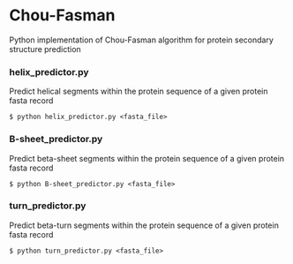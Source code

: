 # Chou-Fasman
Python implementation of Chou-Fasman algorithm for protein secondary structure prediction
### helix_predictor.py
Predict helical segments within the protein sequence of a given protein fasta record
```
$ python helix_predictor.py <fasta_file>
```
### B-sheet_predictor.py
Predict beta-sheet segments within the protein sequence of a given protein fasta record
```
$ python B-sheet_predictor.py <fasta_file>
```
### turn_predictor.py
Predict beta-turn segments within the protein sequence of a given protein fasta record
```
$ python turn_predictor.py <fasta_file>
```
